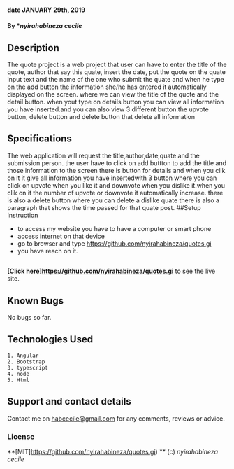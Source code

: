 
#### date  JANUARY 29th, 2019
#### By **nyirahabineza cecile*

## Description
The quote project is a web project that user can have to enter the title of the quote, author that say this quate, insert the date, put the quote on the quate input text and the name of the one who submit the quate and when he type on the add button the information she/he has entered it automatically displayed on the screen. where we can view the title of the quote and the detail button. when yout type on details button you can view all information you have inserted.and you can also view 3 different button.the upvote button, delete button and delete button that delete all information

## Specifications
The web application will request the title,author,date,quate and the submission person.
the user have to click on add buttton to add the title and those information to the screen
there is button for details and when you clik on it it give all information you have insertedwith 3 button where you can click on upvote when you like it and downvote when you dislike it.when you clik on it the number of upvote or downvote it automatically increase.
there is also a delete button where you can delete a dislike quate
there is also a paragraph that shows the time passed for that quate post.
##Setup Instruction
* to access my website you have to have a computer or smart phone
* access internet on that device
* go to browser and type https://github.com/nyirahabineza/quotes.gi
* you have reach on it.

## 
**[Click here]https://github.com/nyirahabineza/quotes.gi** to see the live site.

## Known Bugs
No bugs so far. 

## Technologies Used
    1. Angular
    2. Bootstrap
    3. typescript
    4. node
    5. Html

## Support and contact details
Contact me on habcecile@gmail.com for any comments, reviews or advice.

### License
**[MIT]https://github.com/nyirahabineza/quotes.gi) ** (c) *nyirahabineza cecile*